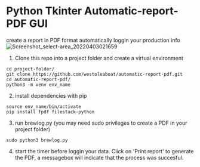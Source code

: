 # Python Tkinter Automatic-report-PDF GUI
create a report in PDF format automatically loggin your production info
![Screenshot_select-area_20220403021659](https://user-images.githubusercontent.com/68698872/174583729-9cd60f0f-bfcd-4b5e-9927-2fb89e3efd06.png)

1. Clone this repo into a project folder and create a virtual environment
```
cd project-folder/
git clone https://github.com/westoleaboat/automatic-report-pdf.git
cd automatic-report-pdf/
python3 -m venv env_name
```
2. install dependencies with pip
```
source env_name/bin/activate
pip install fpdf filestack-python
```
3. run brewlog.py (you may need sudo privileges to create a PDF in your project folder)
```
sudo python3 brewlog.py
```
4. start the timer before loggin your data. Click on 'Print report' to generate the PDF, a messagebox will indicate that the process was succesful.
